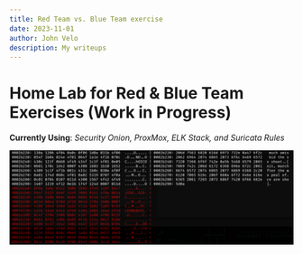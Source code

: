 ```yaml
---
title: Red Team vs. Blue Team exercise
date: 2023-11-01
author: John Velo
description: My writeups
---
```


# Home Lab for Red & Blue Team Exercises (Work in Progress)

**Currently Using**: *Security Onion, ProxMox, ELK Stack, and Suricata Rules*

![rb](/projects/kali.png)